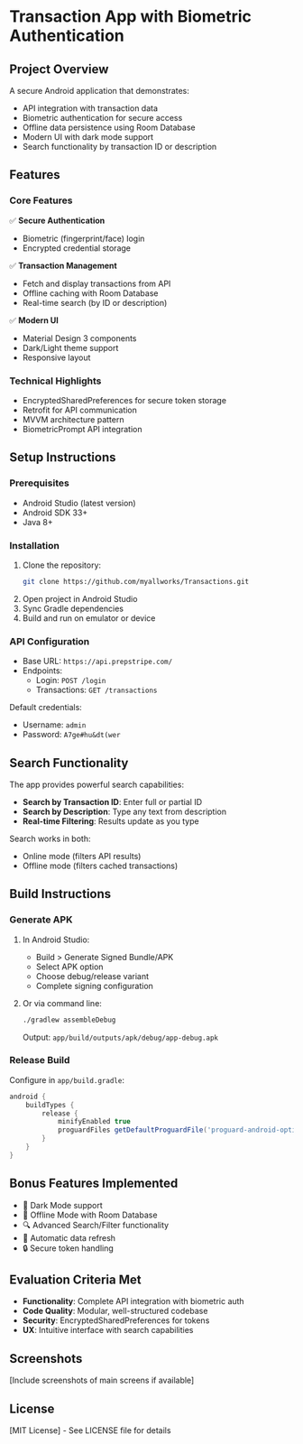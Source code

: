 # Transaction App with Biometric Authentication

## Project Overview

A secure Android application that demonstrates:
- API integration with transaction data
- Biometric authentication for secure access
- Offline data persistence using Room Database
- Modern UI with dark mode support
- Search functionality by transaction ID or description

## Features

### Core Features
✅ **Secure Authentication**  
- Biometric (fingerprint/face) login
- Encrypted credential storage

✅ **Transaction Management**  
- Fetch and display transactions from API
- Offline caching with Room Database
- Real-time search (by ID or description)

✅ **Modern UI**  
- Material Design 3 components
- Dark/Light theme support
- Responsive layout

### Technical Highlights
- EncryptedSharedPreferences for secure token storage
- Retrofit for API communication
- MVVM architecture pattern
- BiometricPrompt API integration

## Setup Instructions

### Prerequisites
- Android Studio (latest version)
- Android SDK 33+
- Java 8+

### Installation
1. Clone the repository:
   ```bash
   git clone https://github.com/myallworks/Transactions.git
   ```
2. Open project in Android Studio
3. Sync Gradle dependencies
4. Build and run on emulator or device

### API Configuration
- Base URL: `https://api.prepstripe.com/`
- Endpoints:
  - Login: `POST /login`
  - Transactions: `GET /transactions`

Default credentials:
- Username: `admin`
- Password: `A7ge#hu&dt(wer`

## Search Functionality

The app provides powerful search capabilities:
- **Search by Transaction ID**: Enter full or partial ID
- **Search by Description**: Type any text from description
- **Real-time Filtering**: Results update as you type

Search works in both:
- Online mode (filters API results)
- Offline mode (filters cached transactions)

## Build Instructions

### Generate APK
1. In Android Studio:
   - Build > Generate Signed Bundle/APK
   - Select APK option
   - Choose debug/release variant
   - Complete signing configuration

2. Or via command line:
   ```bash
   ./gradlew assembleDebug
   ```
   Output: `app/build/outputs/apk/debug/app-debug.apk`

### Release Build
Configure in `app/build.gradle`:
```gradle
android {
    buildTypes {
        release {
            minifyEnabled true
            proguardFiles getDefaultProguardFile('proguard-android-optimize.txt'), 'proguard-rules.pro'
        }
    }
}
```

## Bonus Features Implemented
- 🌙 Dark Mode support
- 📱 Offline Mode with Room Database
- 🔍 Advanced Search/Filter functionality
- 🔄 Automatic data refresh
- 🔒 Secure token handling

## Evaluation Criteria Met
- **Functionality**: Complete API integration with biometric auth
- **Code Quality**: Modular, well-structured codebase
- **Security**: EncryptedSharedPreferences for tokens
- **UX**: Intuitive interface with search capabilities

## Screenshots
[Include screenshots of main screens if available]

## License
[MIT License] - See LICENSE file for details
